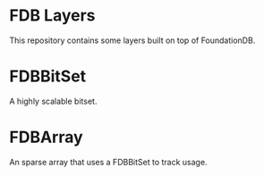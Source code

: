 FDB Layers
==========

This repository contains some layers built on top of FoundationDB.

FDBBitSet
=========

A highly scalable bitset.

FDBArray
========

An sparse array that uses a FDBBitSet to track usage.
